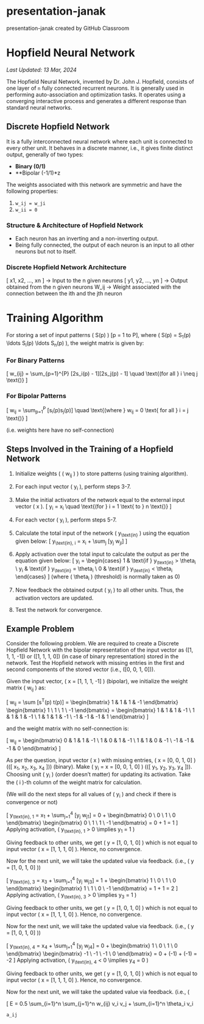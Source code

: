 # presentation-janak
presentation-janak created by GitHub Classroom
# Hopfield Neural Network
*Last Updated: 13 Mar, 2024*

The Hopfield Neural Network, invented by Dr. John J. Hopfield, consists of one layer of `n` fully connected recurrent neurons. It is generally used in performing auto-association and optimization tasks. It operates using a converging interactive process and generates a different response than standard neural networks.

## Discrete Hopfield Network

It is a fully interconnected neural network where each unit is connected to every other unit. It behaves in a discrete manner, i.e., it gives finite distinct output, generally of two types:

- **Binary (0/1)**
- **Bipolar (-1/1)*z

The weights associated with this network are symmetric and have the following properties:
1. `w_ij = w_ji`
2. `w_ii = 0`

### Structure & Architecture of Hopfield Network

- Each neuron has an inverting and a non-inverting output.
- Being fully connected, the output of each neuron is an input to all other neurons but not to itself.

### Discrete Hopfield Network Architecture

[ x1, x2, ..., xn ] -> Input to the n given neurons
[ y1, y2, ..., yn ] -> Output obtained from the n given neurons
W_ij -> Weight associated with the connection between the ith and the jth neuron

# Training Algorithm

For storing a set of input patterns \( S(p) \) [p = 1 to P], where \( S(p) = S<sub>1</sub>(p) \ldots S<sub>i</sub>(p) \ldots S<sub>n</sub>(p) \), the weight matrix is given by:

### For Binary Patterns
\[ w_{ij} = \sum_{p=1}^{P} [2s_i(p) - 1][2s_j(p) - 1] \quad \text{(for all } i \neq j \text{)} \]

### For Bipolar Patterns

\[ w<sub>ij</sub> = \sum<sub>p=1</sub><sup>P</sup> [s<sub>i</sub>(p)s<sub>j</sub>(p)] \quad \text{(where } w<sub>ij</sub> = 0 \text{ for all } i = j \text{)} \]

(i.e. weights here have no self-connection)

## Steps Involved in the Training of a Hopfield Network

1. Initialize weights \( ( w<sub>ij</sub> ) \) to store patterns (using training algorithm).

2. For each input vector \( y<sub>i</sub> \), perform steps 3-7.

3. Make the initial activators of the network equal to the external input vector \( x \).
\[ y<sub>i</sub> = x<sub>i</sub> \quad \text{(for } i = 1 \text{ to } n \text{)} \]

4. For each vector \( y<sub>i</sub> \), perform steps 5-7.

5. Calculate the total input of the network \( y<sub>\text{in}</sub> \) using the equation given below:
\[ y<sub>\text{in}, i</sub> = x<sub>i</sub> + \sum<sub>j</sub> [y<sub>j</sub> w<sub>ji</sub>] \]

6. Apply activation over the total input to calculate the output as per the equation given below:
\[ y<sub>i</sub> = \begin{cases} 
1 & \text{if } y<sub>\text{in}</sub> > \theta<sub>i</sub> \\
y<sub>i</sub> & \text{if } y<sub>\text{in}</sub> = \theta<sub>i</sub> \\
0 & \text{if } y<sub>\text{in}</sub> < \theta<sub>i</sub> 
\end{cases} \]
(where \( \theta<sub>i</sub> \) (threshold) is normally taken as 0)

7. Now feedback the obtained output \( y<sub>i</sub> \) to all other units. Thus, the activation vectors are updated.

8. Test the network for convergence.

## Example Problem

Consider the following problem. We are required to create a Discrete Hopfield Network with the bipolar representation of the input vector as \([1, 1, 1, -1]\) or \([1, 1, 1, 0]\) (in case of binary representation) stored in the network. Test the Hopfield network with missing entries in the first and second components of the stored vector (i.e., \([0, 0, 1, 0]\)).

Given the input vector, \( x = [1, 1, 1, -1] \) (bipolar), we initialize the weight matrix \( w<sub>ij</sub> \) as:

\[ 
w<sub>ij</sub> = \sum [s<sup>T</sup>(p) t(p)] = \begin{bmatrix} 1 & 1 & 1 & -1 \end{bmatrix} \begin{bmatrix} 1 \\ 1 \\ 1 \\ -1 \end{bmatrix} = \begin{bmatrix} 1 & 1 & 1 & -1 \\ 1 & 1 & 1 & -1 \\ 1 & 1 & 1 & -1 \\ -1 & -1 & -1 & 1 \end{bmatrix} 
\]

and the weight matrix with no self-connection is:

\[ 
w<sub>ij</sub> = \begin{bmatrix} 0 & 1 & 1 & -1 \\ 1 & 0 & 1 & -1 \\ 1 & 1 & 0 & -1 \\ -1 & -1 & -1 & 0 \end{bmatrix} 
\]

As per the question, input vector \( x \) with missing entries, \( x = [0, 0, 1, 0] \) (\([ x<sub>1</sub>, x<sub>2</sub>, x<sub>3</sub>, x<sub>4</sub> ]\)) (binary). Make \( y<sub>i</sub> = x = [0, 0, 1, 0] \) (\([ y<sub>1</sub>, y<sub>2</sub>, y<sub>3</sub>, y<sub>4</sub> ]\)). Choosing unit \( y<sub>i</sub> \) (order doesn’t matter) for updating its activation. Take the \( i \)-th column of the weight matrix for calculation.

(We will do the next steps for all values of \( y<sub>i</sub> \) and check if there is convergence or not)

\[ 
y<sub>\text{in}, 1</sub> = x<sub>1</sub> + \sum<sub>j=1</sub><sup>4</sup> [y<sub>j</sub> w<sub>j1</sub>] = 0 + \begin{bmatrix} 0 \\ 0 \\ 1 \\ 0 \end{bmatrix} \begin{bmatrix} 0 \\ 1 \\ 1 \\ -1 \end{bmatrix} = 0 + 1 = 1 
\]
Applying activation, \( y<sub>\text{in}, 1</sub> > 0 \implies y<sub>1</sub> = 1 \)

Giving feedback to other units, we get \( y = [1, 0, 1, 0] \) which is not equal to input vector \( x = [1, 1, 1, 0] \). Hence, no convergence.

Now for the next unit, we will take the updated value via feedback. (i.e., \( y = [1, 0, 1, 0] \))

\[ 
y<sub>\text{in}, 3</sub> = x<sub>3</sub> + \sum<sub>j=1</sub><sup>4</sup> [y<sub>j</sub> w<sub>j3</sub>] = 1 + \begin{bmatrix} 1 \\ 0 \\ 1 \\ 0 \end{bmatrix} \begin{bmatrix} 1 \\ 1 \\ 0 \\ -1 \end{bmatrix} = 1 + 1 = 2 
\]
Applying activation, \( y<sub>\text{in}, 3</sub> > 0 \implies y<sub>3</sub> = 1 \)

Giving feedback to other units, we get \( y = [1, 0, 1, 0] \) which is not equal to input vector \( x = [1, 1, 1, 0] \). Hence, no convergence.

Now for the next unit, we will take the updated value via feedback. (i.e., \( y = [1, 0, 1, 0] \))

\[ 
y<sub>\text{in}, 4</sub> = x<sub>4</sub> + \sum<sub>j=1</sub><sup>4</sup> [y<sub>j</sub> w<sub>j4</sub>] = 0 + \begin{bmatrix} 1 \\ 0 \\ 1 \\ 0 \end{bmatrix} \begin{bmatrix} -1 \\ -1 \\ -1 \\ 0 \end{bmatrix} = 0 + (-1) + (-1) = -2 
\]
Applying activation, \( y<sub>\text{in}, 4</sub> < 0 \implies y<sub>4</sub> = 0 \)

Giving feedback to other units, we get \( y = [1, 0, 1, 0] \) which is not equal to input vector \( x = [1, 1, 1, 0] \). Hence, no convergence.

Now for the next unit, we will take the updated value via feedback. (i.e., \(


\[ E = 0.5 \sum_{i=1}^n \sum_{j=1}^n w_{ij} v_i v_j + \sum_{i=1}^n \theta_i v_i

`a_ij`
